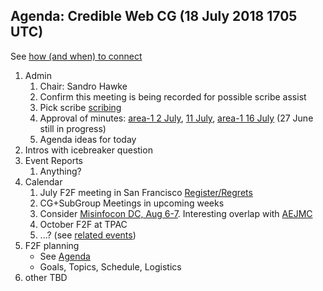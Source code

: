 ## Agenda: Credible Web CG (18 July 2018 1705 UTC)

See [how (and when) to connect](../how-to-connect.md)

1. Admin
    1. Chair: Sandro Hawke
    1. Confirm this meeting is being recorded for possible scribe assist
    1. Pick scribe [scribing](../scribing.html)
    1. Approval of minutes: [area-1 2 July](./minutes/20180702.md), [11 July](./minutes/20180711.md), [area-1 16 July](./minutes/20180716.md) (27 June still in progress)
    1. Agenda ideas for today
1. Intros with icebreaker question
1. Event Reports
    1. Anything?
1. Calendar
    1. July F2F meeting in San Francisco [Register/Regrets](https://www.w3.org/2002/09/wbs/103073/credweb-f2f2/)
    1. CG+SubGroup Meetings in upcoming weeks
    1. Consider [Misinfocon DC, Aug 6-7](https://www.eventbrite.com/e/misinfocon-dc-a-policy-summit-on-misinformation-registration-46774656256).  Interesting overlap with [AEJMC](http://aejmc.org/events/dc18/)
    1. October F2F at TPAC
    1. ...?   (see [related events](https://calendar.google.com/calendar/embed?src=certifiedcontentcoalition.org_9cd49bitubv0sicvpt6gvf9km0%40group.calendar.google.com))
1. F2F planning
    * See [Agenda](agenda/20180726.md)
    * Goals, Topics, Schedule, Logistics
1. other TBD